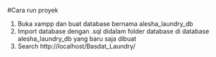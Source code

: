 #Cara run proyek
1. Buka xampp dan buat database bernama alesha_laundry_db
2. Import database dengan .sql didalam folder database di database alesha_laundry_db yang baru saja dibuat
3. Search http://localhost/Basdat_Laundry/
